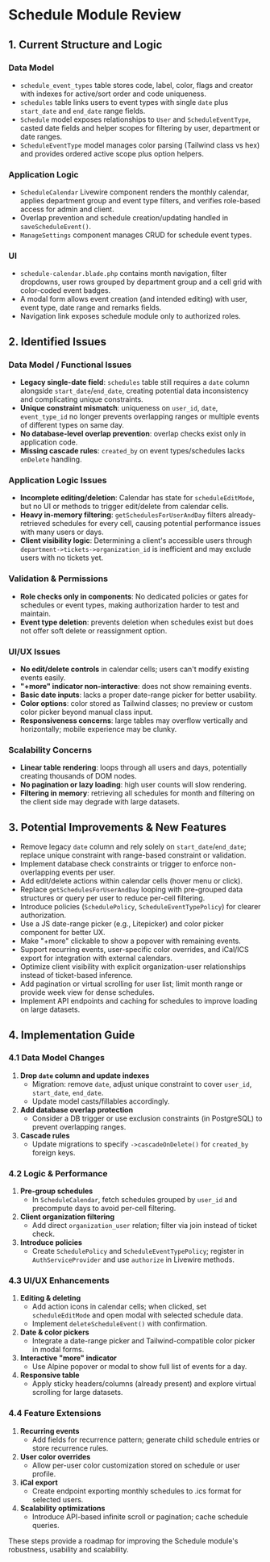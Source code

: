 # Schedule Module Review

## 1. Current Structure and Logic

### Data Model
- `schedule_event_types` table stores code, label, color, flags and creator with indexes for active/sort order and code uniqueness.
- `schedules` table links users to event types with single `date` plus `start_date` and `end_date` range fields.
- `Schedule` model exposes relationships to `User` and `ScheduleEventType`, casted date fields and helper scopes for filtering by user, department or date ranges.
- `ScheduleEventType` model manages color parsing (Tailwind class vs hex) and provides ordered active scope plus option helpers.

### Application Logic
- `ScheduleCalendar` Livewire component renders the monthly calendar, applies department group and event type filters, and verifies role-based access for admin and client.
- Overlap prevention and schedule creation/updating handled in `saveScheduleEvent()`.
- `ManageSettings` component manages CRUD for schedule event types.

### UI
- `schedule-calendar.blade.php` contains month navigation, filter dropdowns, user rows grouped by department group and a cell grid with color-coded event badges.
- A modal form allows event creation (and intended editing) with user, event type, date range and remarks fields.
- Navigation link exposes schedule module only to authorized roles.

## 2. Identified Issues

### Data Model / Functional Issues
- **Legacy single-date field**: `schedules` table still requires a `date` column alongside `start_date`/`end_date`, creating potential data inconsistency and complicating unique constraints.
- **Unique constraint mismatch**: uniqueness on `user_id`, `date`, `event_type_id` no longer prevents overlapping ranges or multiple events of different types on same day.
- **No database-level overlap prevention**: overlap checks exist only in application code.
- **Missing cascade rules**: `created_by` on event types/schedules lacks `onDelete` handling.

### Application Logic Issues
- **Incomplete editing/deletion**: Calendar has state for `scheduleEditMode`, but no UI or methods to trigger edit/delete from calendar cells.
- **Heavy in-memory filtering**: `getSchedulesForUserAndDay` filters already-retrieved schedules for every cell, causing potential performance issues with many users or days.
- **Client visibility logic**: Determining a client's accessible users through `department->tickets->organization_id` is inefficient and may exclude users with no tickets yet.

### Validation & Permissions
- **Role checks only in components**: No dedicated policies or gates for schedules or event types, making authorization harder to test and maintain.
- **Event type deletion**: prevents deletion when schedules exist but does not offer soft delete or reassignment option.

### UI/UX Issues
- **No edit/delete controls** in calendar cells; users can't modify existing events easily.
- **"+more" indicator non-interactive**: does not show remaining events.
- **Basic date inputs**: lacks a proper date-range picker for better usability.
- **Color options**: color stored as Tailwind classes; no preview or custom color picker beyond manual class input.
- **Responsiveness concerns**: large tables may overflow vertically and horizontally; mobile experience may be clunky.

### Scalability Concerns
- **Linear table rendering**: loops through all users and days, potentially creating thousands of DOM nodes.
- **No pagination or lazy loading**: high user counts will slow rendering.
- **Filtering in memory**: retrieving all schedules for month and filtering on the client side may degrade with large datasets.

## 3. Potential Improvements & New Features
- Remove legacy `date` column and rely solely on `start_date`/`end_date`; replace unique constraint with range-based constraint or validation.
- Implement database check constraints or trigger to enforce non-overlapping events per user.
- Add edit/delete actions within calendar cells (hover menu or click).
- Replace `getSchedulesForUserAndDay` looping with pre-grouped data structures or query per user to reduce per-cell filtering.
- Introduce policies (`SchedulePolicy`, `ScheduleEventTypePolicy`) for clearer authorization.
- Use a JS date-range picker (e.g., Litepicker) and color picker component for better UX.
- Make "+more" clickable to show a popover with remaining events.
- Support recurring events, user-specific color overrides, and iCal/ICS export for integration with external calendars.
- Optimize client visibility with explicit organization-user relationships instead of ticket-based inference.
- Add pagination or virtual scrolling for user list; limit month range or provide week view for dense schedules.
- Implement API endpoints and caching for schedules to improve loading on large datasets.

## 4. Implementation Guide

### 4.1 Data Model Changes
1. **Drop `date` column and update indexes**
   - Migration: remove `date`, adjust unique constraint to cover `user_id`, `start_date`, `end_date`.
   - Update model casts/fillables accordingly.
2. **Add database overlap protection**
   - Consider a DB trigger or use exclusion constraints (in PostgreSQL) to prevent overlapping ranges.
3. **Cascade rules**
   - Update migrations to specify `->cascadeOnDelete()` for `created_by` foreign keys.

### 4.2 Logic & Performance
1. **Pre-group schedules**
   - In `ScheduleCalendar`, fetch schedules grouped by `user_id` and precompute days to avoid per-cell filtering.
2. **Client organization filtering**
   - Add direct `organization_user` relation; filter via join instead of ticket check.
3. **Introduce policies**
   - Create `SchedulePolicy` and `ScheduleEventTypePolicy`; register in `AuthServiceProvider` and use `authorize` in Livewire methods.

### 4.3 UI/UX Enhancements
1. **Editing & deleting**
   - Add action icons in calendar cells; when clicked, set `scheduleEditMode` and open modal with selected schedule data.
   - Implement `deleteScheduleEvent()` with confirmation.
2. **Date & color pickers**
   - Integrate a date-range picker and Tailwind-compatible color picker in modal forms.
3. **Interactive "more" indicator**
   - Use Alpine popover or modal to show full list of events for a day.
4. **Responsive table**
   - Apply sticky headers/columns (already present) and explore virtual scrolling for large datasets.

### 4.4 Feature Extensions
1. **Recurring events**
   - Add fields for recurrence pattern; generate child schedule entries or store recurrence rules.
2. **User color overrides**
   - Allow per-user color customization stored on schedule or user profile.
3. **iCal export**
   - Create endpoint exporting monthly schedules to .ics format for selected users.
4. **Scalability optimizations**
   - Introduce API-based infinite scroll or pagination; cache schedule queries.

These steps provide a roadmap for improving the Schedule module's robustness, usability and scalability.



